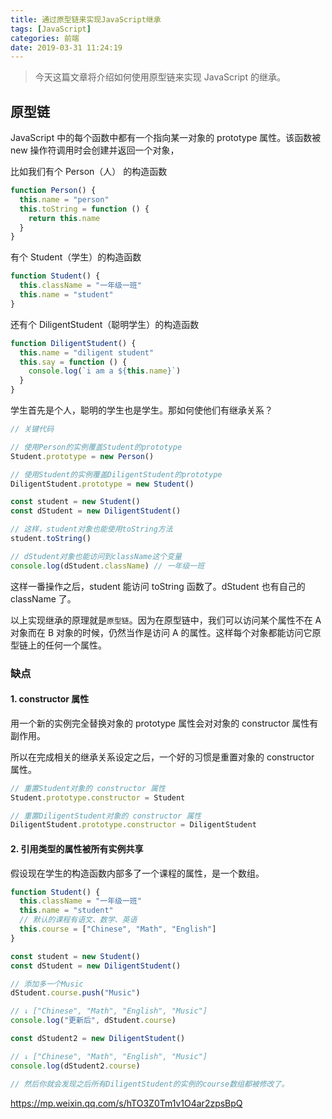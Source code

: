 ```yaml
---
title: 通过原型链来实现JavaScript继承
tags: [JavaScript]
categories: 前端
date: 2019-03-31 11:24:19
---
```


> 今天这篇文章将介绍如何使用原型链来实现 JavaScript 的继承。

<!-- more -->

## 原型链

JavaScript 中的每个函数中都有一个指向某一对象的 prototype 属性。该函数被 new 操作符调用时会创建并返回一个对象，

比如我们有个 Person（人） 的构造函数

```js
function Person() {
  this.name = "person"
  this.toString = function () {
    return this.name
  }
}
```

有个 Student（学生）的构造函数

```js
function Student() {
  this.className = "一年级一班"
  this.name = "student"
}
```

还有个 DiligentStudent（聪明学生）的构造函数

```js
function DiligentStudent() {
  this.name = "diligent student"
  this.say = function () {
    console.log(`i am a ${this.name}`)
  }
}
```

学生首先是个人，聪明的学生也是学生。那如何使他们有继承关系？

```js
// 关键代码

// 使用Person的实例覆盖Student的prototype
Student.prototype = new Person()

// 使用Student的实例覆盖DiligentStudent的prototype
DiligentStudent.prototype = new Student()

const student = new Student()
const dStudent = new DiligentStudent()

// 这样，student对象也能使用toString方法
student.toString()

// dStudent对象也能访问到className这个变量
console.log(dStudent.className) // 一年级一班
```

这样一番操作之后，student 能访问 toString 函数了。dStudent 也有自己的 className 了。

以上实现继承的原理就是`原型链`。因为在原型链中，我们可以访问某个属性不在 A 对象而在 B 对象的时候，仍然当作是访问 A 的属性。这样每个对象都能访问它原型链上的任何一个属性。

### 缺点

#### 1. constructor 属性

用一个新的实例完全替换对象的 prototype 属性会对对象的 constructor 属性有副作用。

所以在完成相关的继承关系设定之后，一个好的习惯是重置对象的 constructor 属性。

```js
// 重置Student对象的 constructor 属性
Student.prototype.constructor = Student

// 重置DiligentStudent对象的 constructor 属性
DiligentStudent.prototype.constructor = DiligentStudent
```

#### 2. 引用类型的属性被所有实例共享

假设现在学生的构造函数内部多了一个课程的属性，是一个数组。

```js
function Student() {
  this.className = "一年级一班"
  this.name = "student"
  // 默认的课程有语文、数学、英语
  this.course = ["Chinese", "Math", "English"]
}

const student = new Student()
const dStudent = new DiligentStudent()

// 添加多一个Music
dStudent.course.push("Music")

// ↓ ["Chinese", "Math", "English", "Music"]
console.log("更新后", dStudent.course)

const dStudent2 = new DiligentStudent()

// ↓ ["Chinese", "Math", "English", "Music"]
console.log(dStudent2.course)

// 然后你就会发现之后所有DiligentStudent的实例的course数组都被修改了。
```

https://mp.weixin.qq.com/s/hTO3Z0Tm1v1O4ar2zpsBpQ
